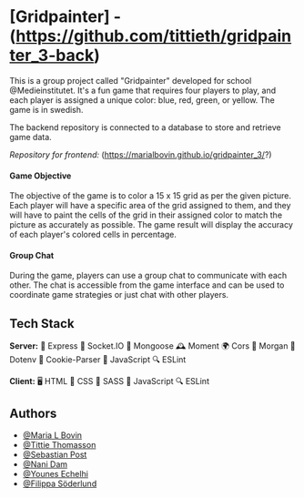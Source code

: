 # [Gridpainter] - (https://github.com/tittieth/gridpainter_3-back)
 
This is a group project called "Gridpainter" developed for school @Medieinstitutet. It's a fun game that requires four players to play, and each player is assigned a unique color: blue, red, green, or yellow. The game is in swedish. 

The backend repository is connected to a database to store and retrieve game data.

*Repository for frontend:* (https://marialbovin.github.io/gridpainter_3/?)

#### Game Objective
The objective of the game is to color a 15 x 15 grid as per the given picture. Each player will have a specific area of the grid assigned to them, and they will have to paint the cells of the grid in their assigned color to match the picture as accurately as possible. The game result will display the accuracy of each player's colored cells in percentage. 

#### Group Chat

During the game, players can use a group chat to communicate with each other. The chat is accessible from the game interface and can be used to coordinate game strategies or just chat with other players.


## Tech Stack

**Server:** 
🚀 Express
🤖 Socket.IO
🍃 Mongoose
🕰 Moment
🌍 Cors
📝 Morgan
🧩 Dotenv
🍪 Cookie-Parser
📜 JavaScript
🔍 ESLint

**Client:** 
🖥 HTML
🎨 CSS
💄 SASS
📜 JavaScript
🔍 ESLint

## Authors

- [@Maria L Bovin](https://github.com/MariaLBovin)
- [@Tittie Thomasson](https://github.com/tittieth)
- [@Sebastian Post](https://github.com/ZynCitrus)
- [@Nani Dam](https://github.com/nanidam)
- [@Younes Echelhi](https://github.com/YounesEch)
- [@Filippa Söderlund](https://github.com/Filippasoderlund)

